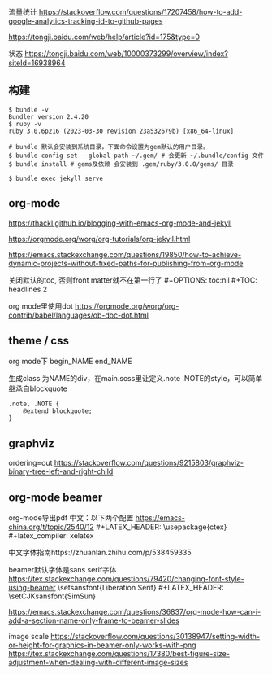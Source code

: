 
流量统计
https://stackoverflow.com/questions/17207458/how-to-add-google-analytics-tracking-id-to-github-pages

https://tongji.baidu.com/web/help/article?id=175&type=0

状态
https://tongji.baidu.com/web/10000373299/overview/index?siteId=16938964


## 构建
```
$ bundle -v
Bundler version 2.4.20
$ ruby -v
ruby 3.0.6p216 (2023-03-30 revision 23a532679b) [x86_64-linux]

# bundle 默认会安装到系统目录，下面命令设置为gem默认的用户目录。
$ bundle config set --global path ~/.gem/ # 会更新 ~/.bundle/config 文件
$ bundle install # gems及依赖 会安装到 .gem/ruby/3.0.0/gems/ 目录

$ bundle exec jekyll serve
```

## org-mode
https://thackl.github.io/blogging-with-emacs-org-mode-and-jekyll

https://orgmode.org/worg/org-tutorials/org-jekyll.html

https://emacs.stackexchange.com/questions/19850/how-to-achieve-dynamic-projects-without-fixed-paths-for-publishing-from-org-mode

关闭默认的toc, 否则front matter就不在第一行了
#+OPTIONS: toc:nil
#+TOC: headlines 2

org mode里使用dot
https://orgmode.org/worg/org-contrib/babel/languages/ob-doc-dot.html


## theme / css
org mode下
begin_NAME end_NAME

生成class 为NAME的div，在main.scss里让定义.note .NOTE的style，可以简单继承自blockquote
```
.note, .NOTE {
    @extend blockquote;
}
```

## graphviz
ordering=out https://stackoverflow.com/questions/9215803/graphviz-binary-tree-left-and-right-child


## org-mode beamer
org-mode导出pdf 中文：以下两个配置 https://emacs-china.org/t/topic/2540/12
#+LATEX_HEADER: \usepackage{ctex}
#+latex_compiler: xelatex


中文字体指南https://zhuanlan.zhihu.com/p/538459335

beamer默认字体是sans serif字体
https://tex.stackexchange.com/questions/79420/changing-font-style-using-beamer
\setsansfont{Liberation Serif}
#+LATEX_HEADER: \setCJKsansfont{SimSun}


https://emacs.stackexchange.com/questions/36837/org-mode-how-can-i-add-a-section-name-only-frame-to-beamer-slides

image scale
https://stackoverflow.com/questions/30138947/setting-width-or-height-for-graphics-in-beamer-only-works-with-png
https://tex.stackexchange.com/questions/17380/best-figure-size-adjustment-when-dealing-with-different-image-sizes
